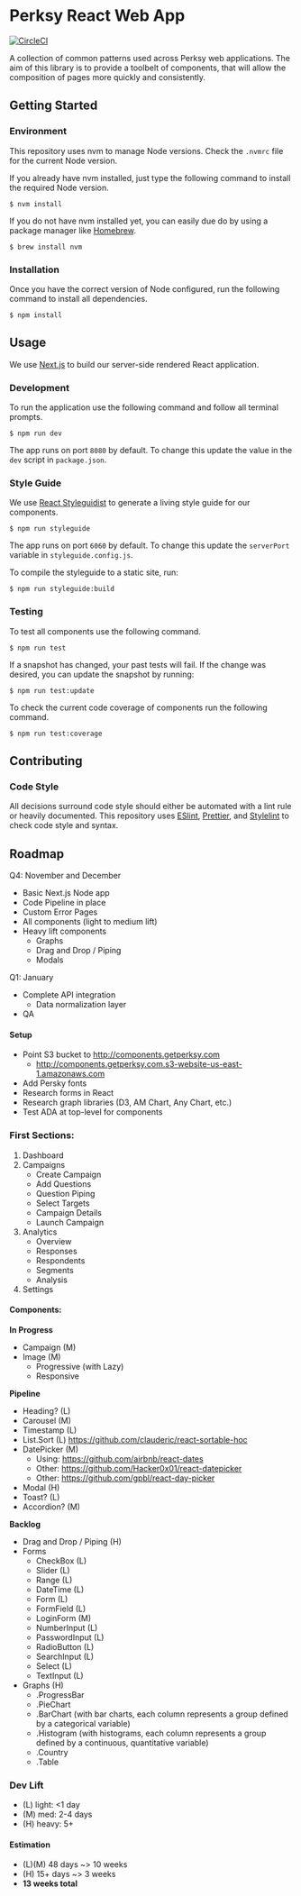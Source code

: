# Perksy React Web App

[![CircleCI](https://circleci.com/gh/perksy/perksy-web-react/tree/master.svg?style=svg&circle-token=091f9150fc3bc6bce7f1db1fb63db4a2f6bfcf74)](https://circleci.com/gh/perksy/perksy-web-react/tree/master)

A collection of common patterns used across Perksy web applications. The aim of this library is to provide a toolbelt of components, that will allow the composition of pages more quickly and consistently.

## Getting Started

### Environment

This repository uses nvm to manage Node versions. Check the `.nvmrc` file for the current Node version.

If you already have nvm installed, just type the following command to install the required Node version.

```
$ nvm install
```

If you do not have nvm installed yet, you can easily due do by using a package manager like [Homebrew](https://brew.sh/).

```
$ brew install nvm
```

### Installation

Once you have the correct version of Node configured, run the following command to install all dependencies.

```
$ npm install
```

## Usage

We use [Next.js](https://nextjs.org/) to build our server-side rendered React application.

### Development

To run the application use the following command and follow all terminal prompts.

```
$ npm run dev
```

The app runs on port `8080` by default. To change this update the value in the `dev` script in `package.json`.

### Style Guide

We use [React Styleguidist](https://react-styleguidist.js.org/) to generate a living style guide for our components.

```
$ npm run styleguide
```

The app runs on port `6060` by default. To change this update the `serverPort` variable in `styleguide.config.js`.

To compile the styleguide to a static site, run:

```
$ npm run styleguide:build
```

### Testing

To test all components use the following command.

```
$ npm run test
```

If a snapshot has changed, your past tests will fail. If the change was desired, you can update the snapshot by running:

```
$ npm run test:update
```

To check the current code coverage of components run the following command.

```
$ npm run test:coverage
```

## Contributing

### Code Style

All decisions surround code style should either be automated with a lint rule or heavily documented. This repository uses [ESlint](https://eslint.org/), [Prettier](https://prettier.io/), and [Stylelint](https://stylelint.io/) to check code style and syntax.

## Roadmap

Q4: November and December

- Basic Next.js Node app
- Code Pipeline in place
- Custom Error Pages
- All components (light to medium lift)
- Heavy lift components
  - Graphs
  - Drag and Drop / Piping
  - Modals

Q1: January

- Complete API integration
  - Data normalization layer
- QA

#### Setup

- Point S3 bucket to http://components.getperksy.com
  - http://components.getperksy.com.s3-website-us-east-1.amazonaws.com
- Add Persky fonts
- Research forms in React
- Research graph libraries (D3, AM Chart, Any Chart, etc.)
- Test ADA at top-level for components

### First Sections:

1. Dashboard
2. Campaigns
   - Create Campaign
   - Add Questions
   - Question Piping
   - Select Targets
   - Campaign Details
   - Launch Campaign
3. Analytics
   - Overview
   - Responses
   - Respondents
   - Segments
   - Analysis
4. Settings

#### Components:

**In Progress**

- Campaign (M)
- Image (M)
  - Progressive (with Lazy)
  - Responsive

**Pipeline**

- Heading? (L)
- Carousel (M)
- Timestamp (L)
- List.Sort (L) https://github.com/clauderic/react-sortable-hoc
- DatePicker (M)
  - Using: https://github.com/airbnb/react-dates
  - Other: https://github.com/Hacker0x01/react-datepicker
  - Other: https://github.com/gpbl/react-day-picker
- Modal (H)
- Toast? (L)
- Accordion? (M)

**Backlog**

- Drag and Drop / Piping (H)
- Forms
  - CheckBox (L)
  - Slider (L)
  - Range (L)
  - DateTime (L)
  - Form (L)
  - FormField (L)
  - LoginForm (M)
  - NumberInput (L)
  - PasswordInput (L)
  - RadioButton (L)
  - SearchInput (L)
  - Select (L)
  - TextInput (L)
- Graphs (H)
  - .ProgressBar
  - .PieChart
  - .BarChart (with bar charts, each column represents a group defined by a categorical variable)
  - .Histogram (with histograms, each column represents a group defined by a continuous, quantitative variable)
  - .Country
  - .Table

### Dev Lift

- (L) light: <1 day
- (M) med: 2-4 days
- (H) heavy: 5+

#### Estimation

- (L)(M) 48 days ~> 10 weeks
- (H) 15+ days ~> 3 weeks
- **13 weeks total**
